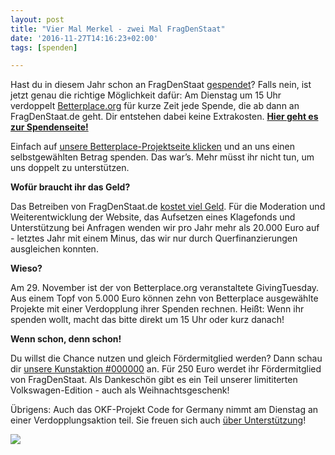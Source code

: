 ```yaml
---
layout: post
title: "Vier Mal Merkel - zwei Mal FragDenStaat"
date: '2016-11-27T14:16:23+02:00'
tags: [spenden]

---
```


Hast du in diesem Jahr schon an FragDenStaat <a href="https://fragdenstaat.de/hilfe/spenden/#betterplace">gespendet</a>? Falls nein, ist jetzt genau die richtige Möglichkeit dafür: Am Dienstag um 15 Uhr verdoppelt <a href="https://fragdenstaat.de/hilfe/spenden/#betterplace">Betterplace.org</a> für kurze Zeit jede Spende, die ab dann an FragDenStaat.de geht. Dir entstehen dabei keine Extrakosten. <strong><a href="https://fragdenstaat.de/hilfe/spenden/#betterplace">Hier geht es zur Spendenseite!</a></strong>

Einfach auf <a href="https://fragdenstaat.de/hilfe/spenden/#betterplace">unsere Betterplace-Projektseite klicken</a> und an uns einen selbstgewählten Betrag spenden. Das war’s. Mehr müsst ihr nicht tun, um uns doppelt zu unterstützen.

<strong>Wofür braucht ihr das Geld?</strong>

Das Betreiben von FragDenStaat.de <a href="https://github.com/okfde/blog.fragdenstaat.de/raw/gh-pages/_posts/2016/FragDenStaat-2016.pdf">kostet viel Geld</a>. Für die Moderation und Weiterentwicklung der Website, das Aufsetzen eines Klagefonds und Unterstützung bei Anfragen wenden wir pro Jahr mehr als 20.000 Euro auf - letztes Jahr mit einem Minus, das wir nur durch Querfinanzierungen ausgleichen konnten.

<strong>Wieso?</strong>

Am 29. November ist der von Betterplace.org veranstaltete GivingTuesday. Aus einem Topf von 5.000 Euro können zehn von Betterplace ausgewählte Projekte mit einer Verdopplung ihrer Spenden rechnen. Heißt: Wenn ihr spenden wollt, macht das bitte direkt um 15 Uhr oder kurz danach!

<strong>Wenn schon, denn schon!</strong>

Du willst die Chance nutzen und gleich Fördermitglied werden? Dann schau dir <a href="http://000000.limited/">unsere Kunstaktion #000000</a> an. Für 250 Euro werdet ihr Fördermitglied von FragDenStaat. Als Dankeschön gibt es ein Teil unserer limititerten Volkswagen-Edition - auch als Weihnachtsgeschenk!

Übrigens: Auch das OKF-Projekt Code for Germany nimmt am Dienstag an einer Verdopplungsaktion teil. Sie freuen sich auch <a href="https://www.betterplace.org/de/projects/49961-unterstutze-die-open-knowledge-labs">über Unterstützung</a>!

<img src="https://netzpolitik.org/wp-upload/2016/09/000000.jpg">
